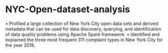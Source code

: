 # NYC-Open-dataset-analysis
•	Profiled a large collection of New York City open data sets and derived metadata that can be used for data discovery, querying, and identification of data quality problems using Apache Spark framework. 
•	Identified and explained the three most frequent 311 complaint types in New York City for the year 2018.
